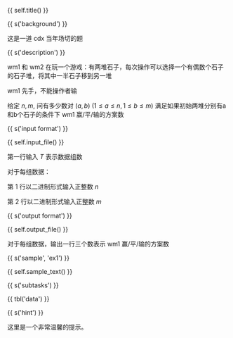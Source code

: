 {{ self.title() }}

{{ s('background') }}

这是一道 cdx 当年场切的题

{{ s('description') }}

wm1 和 wm2 在玩一个游戏：有两堆石子，每次操作可以选择一个有偶数个石子的石子堆，将其中一半石子移到另一堆

wm1 先手，不能操作者输

给定 $n, m$, 问有多少数对 $(a,b)$ ($1\le a\le n,1\le b\le m$) 满足如果初始两堆分别有a和b个石子的条件下 wm1 赢/平/输的方案数

{{ s('input format') }}

{{ self.input_file() }}

第一行输入 $T$ 表示数据组数

对于每组数据：

第 1 行以二进制形式输入正整数 $n$

第 2 行以二进制形式输入正整数 $m$

{{ s('output format') }}

{{ self.output_file() }}

对于每组数据，输出一行三个数表示 wm1 赢/平/输的方案数

{{ s('sample', 'ex1') }}

{{ self.sample_text() }}

{{ s('subtasks') }}

{{ tbl('data') }}

{{ s('hint') }}

这里是一个非常温馨的提示。